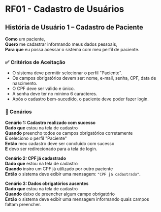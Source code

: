 # RF01 - Cadastro de Usuários

## História de Usuário 1 – Cadastro de Paciente

**Como** um paciente,  
**Quero** me cadastrar informando meus dados pessoais,  
**Para que** eu possa acessar o sistema com meu perfil de paciente.

### ✅ Critérios de Aceitação

- O sistema deve permitir selecionar o perfil "Paciente".
- Os campos obrigatórios devem ser: nome, e-mail, senha, CPF, data de nascimento.
- O CPF deve ser válido e único.
- A senha deve ter no mínimo 6 caracteres.
- Após o cadastro bem-sucedido, o paciente deve poder fazer login.

### 📌 Cenários

**Cenário 1: Cadastro realizado com sucesso**  
**Dado que** estou na tela de cadastro  
**Quando** preencho todos os campos obrigatórios corretamente  
**E** seleciono o perfil "Paciente"  
**Então** meu cadastro deve ser concluído com sucesso  
**E** devo ser redirecionado para a tela de login.

**Cenário 2: CPF já cadastrado**  
**Dado que** estou na tela de cadastro  
**Quando** insiro um CPF já utilizado por outro paciente  
**Então** o sistema deve exibir uma mensagem: `"CPF já cadastrado"`.

**Cenário 3: Dados obrigatórios ausentes**  
**Dado que** estou na tela de cadastro  
**Quando** deixo de preencher algum campo obrigatório  
**Então** o sistema deve exibir uma mensagem informando quais campos faltam preencher.
